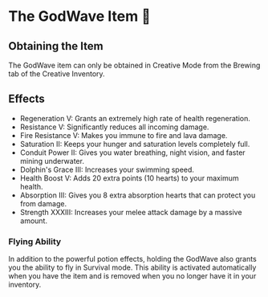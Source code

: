 # The GodWave Item 🌊
## Obtaining the Item
The GodWave item can only be obtained in Creative Mode from the Brewing tab of the Creative Inventory.
## Effects
* Regeneration V: Grants an extremely high rate of health regeneration.
* Resistance V: Significantly reduces all incoming damage.
* Fire Resistance V: Makes you immune to fire and lava damage.
* Saturation II: Keeps your hunger and saturation levels completely full.
* Conduit Power II: Gives you water breathing, night vision, and faster mining underwater.
* Dolphin's Grace III: Increases your swimming speed.
* Health Boost V: Adds 20 extra points (10 hearts) to your maximum health.
* Absorption III: Gives you 8 extra absorption hearts that can protect you from damage.
* Strength XXXIII: Increases your melee attack damage by a massive amount.
### Flying Ability
In addition to the powerful potion effects, holding the GodWave also grants you the ability to fly in Survival mode. This ability is activated automatically when you have the item and is removed when you no longer have it in your inventory.
